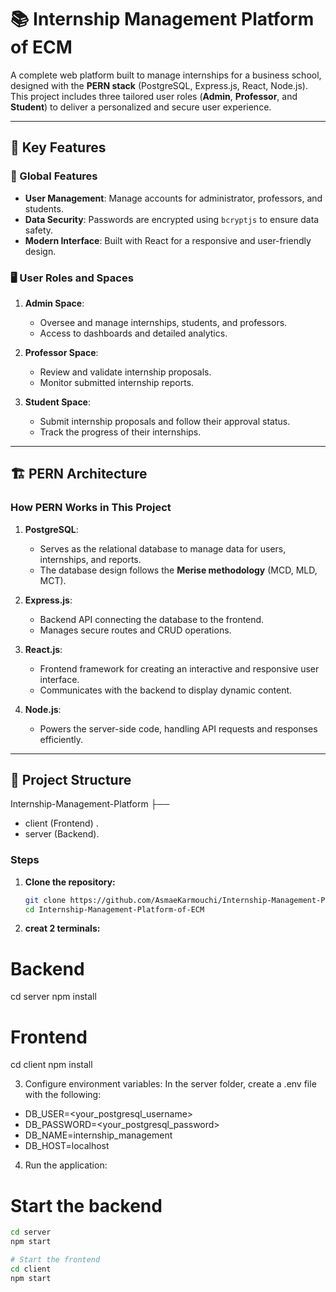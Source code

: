 # 📚 Internship Management Platform of ECM

A complete web platform built to manage internships for a business school, designed with the **PERN stack** (PostgreSQL, Express.js, React, Node.js).  
This project includes three tailored user roles (**Admin**, **Professor**, and **Student**) to deliver a personalized and secure user experience.

---

## 🌟 Key Features

### 🎯 Global Features
- **User Management**: Manage accounts for administrator, professors, and students.
- **Data Security**: Passwords are encrypted using `bcryptjs` to ensure data safety.
- **Modern Interface**: Built with React for a responsive and user-friendly design.

### 🖥️ User Roles and Spaces
1. **Admin Space**:
   - Oversee and manage internships, students, and professors.
   - Access to dashboards and detailed analytics.

2. **Professor Space**:
   - Review and validate internship proposals.
   - Monitor submitted internship reports.

3. **Student Space**:
   - Submit internship proposals and follow their approval status.
   - Track the progress of their internships.

---

## 🏗️ PERN Architecture

### **How PERN Works in This Project**
1. **PostgreSQL**:  
   - Serves as the relational database to manage data for users, internships, and reports.
   - The database design follows the **Merise methodology** (MCD, MLD, MCT).

2. **Express.js**:  
   - Backend API connecting the database to the frontend.
   - Manages secure routes and CRUD operations.

3. **React.js**:  
   - Frontend framework for creating an interactive and responsive user interface.
   - Communicates with the backend to display dynamic content.

4. **Node.js**:  
   - Powers the server-side code, handling API requests and responses efficiently.

---

## 📂 Project Structure
Internship-Management-Platform ├── 
-  client (Frontend) .
-  server (Backend).
  
 ### Steps
1. **Clone the repository:**
   ```bash
   git clone https://github.com/AsmaeKarmouchi/Internship-Management-Platform-of-ECM.git
   cd Internship-Management-Platform-of-ECM

2. **creat 2 terminals:**
# Backend
cd server
npm install

# Frontend
cd client
npm install

3. Configure environment variables:
In the server folder, create a .env file with the following:
- DB_USER=<your_postgresql_username>
- DB_PASSWORD=<your_postgresql_password>
- DB_NAME=internship_management
- DB_HOST=localhost

4. Run the application:
# Start the backend
 ```bash
cd server
npm start  

# Start the frontend
cd client
npm start



